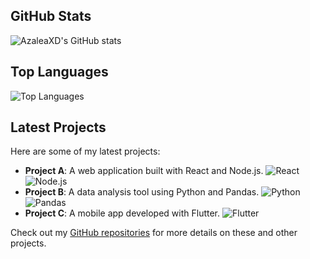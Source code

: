 ## GitHub Stats
![AzaleaXD's GitHub stats](https://github-readme-stats.vercel.app/api?username=AzaleaXD&show_icons=true&theme=radical)

## Top Languages
![Top Languages](https://github-readme-stats.vercel.app/api/top-langs/?username=AzaleaXD&layout=compact&theme=radical)

## Latest Projects

Here are some of my latest projects:

- **Project A**: A web application built with React and Node.js. ![React](https://img.shields.io/badge/React-20232A?style=flat-square&logo=react&logoColor=61DAFB) ![Node.js](https://img.shields.io/badge/Node.js-339933?style=flat-square&logo=nodedotjs&logoColor=white)
- **Project B**: A data analysis tool using Python and Pandas. ![Python](https://img.shields.io/badge/Python-3776AB?style=flat-square&logo=python&logoColor=white) ![Pandas](https://img.shields.io/badge/Pandas-150458?style=flat-square&logo=pandas&logoColor=white)
- **Project C**: A mobile app developed with Flutter. ![Flutter](https://img.shields.io/badge/Flutter-02569B?style=flat-square&logo=flutter&logoColor=white)

Check out my [GitHub repositories](https://github.com/AzaleaXD?tab=repositories) for more details on these and other projects.


